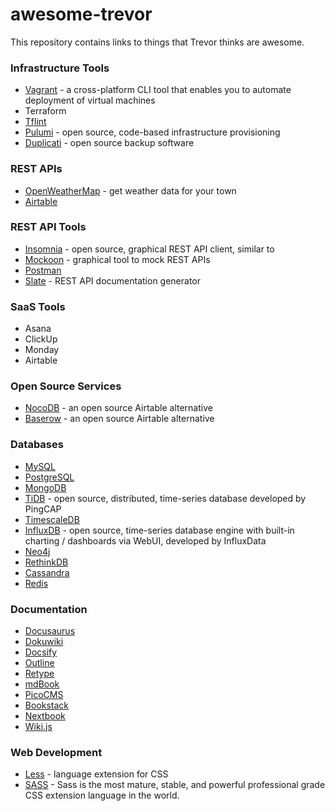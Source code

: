 # awesome-trevor

This repository contains links to things that Trevor thinks are awesome.

### Infrastructure Tools

* [Vagrant](https://www.vagrantup.com/) - a cross-platform CLI tool that enables you to automate deployment of virtual machines
* Terraform
* [Tflint](https://github.com/terraform-linters/tflint)
* [Pulumi](https://github.com/pulumi/pulumi) - open source, code-based infrastructure provisioning
* [Duplicati](https://www.duplicati.com/) - open source backup software

### REST APIs

* [OpenWeatherMap](https://openweathermap.org/api) - get weather data for your town
* [Airtable]()

### REST API Tools

* [Insomnia](https://github.com/Kong/insomnia) - open source, graphical REST API client, similar to 
* [Mockoon](https://mockoon.com/) - graphical tool to mock REST APIs
* [Postman](https://postman.com)
* [Slate](https://github.com/slatedocs/slate) - REST API documentation generator

### SaaS Tools

* Asana
* ClickUp
* Monday
* Airtable

### Open Source Services

* [NocoDB](https://www.nocodb.com/) - an open source Airtable alternative
* [Baserow](https://baserow.io/) - an open source Airtable alternative

### Databases

* [MySQL](https://mysql.com)
* [PostgreSQL](https://www.postgresql.org/)
* [MongoDB](https://www.mongodb.com/)
* [TiDB](https://pingcap.com/tidb/) - open source, distributed, time-series database developed by PingCAP
* [TimescaleDB](https://www.timescale.com/)
* [InfluxDB](https://github.com/influxdata/influxdb) - open source, time-series database engine with built-in charting / dashboards via WebUI, developed by InfluxData
* [Neo4j](https://neo4j.com/)
* [RethinkDB](https://rethinkdb.com/)
* [Cassandra](https://cassandra.apache.org/_/index.html)
* [Redis](https://redis.io)

### Documentation

* [Docusaurus](https://docusaurus.io/)
* [Dokuwiki](https://github.com/splitbrain/dokuwiki)
* [Docsify](https://docsify.js.org/)
* [Outline](https://github.com/outline/outline)
* [Retype](https://retype.com/)
* [mdBook](https://github.com/rust-lang/mdBook)
* [PicoCMS](https://picocms.org/)
* [Bookstack](https://www.bookstackapp.com/)
* [Nextbook](https://next-book.vercel.app/)
* [Wiki.js](https://js.wiki/)

### Web Development

* [Less](https://lesscss.org/) - language extension for CSS
* [SASS](https://lesscss.org/) - Sass is the most mature, stable, and powerful professional grade CSS extension language in the world.
